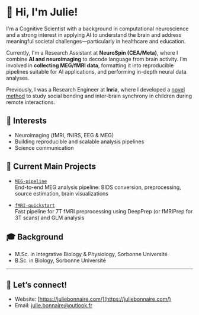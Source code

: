 # 👋 Hi, I'm Julie!

I'm a Cognitive Scientist with a background in computational neuroscience and a strong interest in applying AI to understand the brain and address meaningful societal challenges—particularly in healthcare and education.

Currently, I'm a Research Assistant at **NeuroSpin (CEA/Meta)**, where I combine **AI and neuroimaging** to decode language from brain activity. I’m involved in **collecting MEG/fMRI data**, formatting it into reproducible pipelines suitable for AI applications, and performing in-depth neural data analyses.

Previously, I was a Research Engineer at **Inria**, where I developed a [novel method](https://www.frontiersin.org/journals/neuroergonomics/articles/10.3389/fnrgo.2024.1290256/full) to study social bonding and inter-brain synchrony in children during remote interactions.

## 🧠 Interests

- Neuroimaging (fMRI, fNIRS, EEG & MEG)  
- Building reproducible and scalable analysis pipelines  
- Science communication

## 🔬 Current Main Projects

- [`MEG-pipeline`](https://github.com/jubnr/MEG-pipeline)  
  End-to-end MEG analysis pipeline: BIDS conversion, preprocessing, source estimation, brain visualizations

- [`fMRI-quickstart`](https://github.com/jubnr/fMRI_quickstart)  
  Fast pipeline for 7T fMRI preprocessing using DeepPrep (or fMRIPrep for 3T scans) and GLM analysis
  
## 🎓 Background

- M.Sc. in Integrative Biology & Physiology, Sorbonne Université  
- B.Sc. in Biology, Sorbonne Université

---

## 📲 Let’s connect!

- Website: [https://juliebonnaire.com/](https://juliebonnaire.com/)
- Email: [julie.bonnaire@outlook.fr](mailto:julie.bonnaire@cea.fr)
